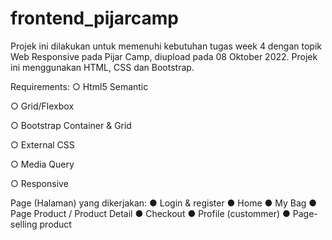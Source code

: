 # frontend_pijarcamp
Projek ini dilakukan untuk memenuhi kebutuhan tugas week 4 dengan topik Web Responsive pada Pijar Camp, diupload pada 08 Oktober 2022. Projek ini menggunakan HTML, CSS dan Bootstrap.

Requirements:
○ Html5 Semantic

○ Grid/Flexbox

○ Bootstrap Container & Grid

○ External CSS

○ Media Query

○ Responsive

Page (Halaman) yang dikerjakan:
● Login & register
● Home
● My Bag
● Page Product / Product Detail
● Checkout
● Profile (custommer)
● Page-selling product
